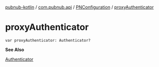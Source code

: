 [pubnub-kotlin](../../index.md) / [com.pubnub.api](../index.md) / [PNConfiguration](index.md) / [proxyAuthenticator](./proxy-authenticator.md)

# proxyAuthenticator

`var proxyAuthenticator: Authenticator?`

**See Also**

[Authenticator](#)

